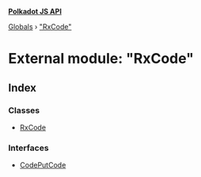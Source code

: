 **[Polkadot JS API](../README.md)**

[Globals](../globals.md) › [&quot;RxCode&quot;](_rxcode_.md)

# External module: "RxCode"

## Index

### Classes

* [RxCode](../classes/_rxcode_.rxcode.md)

### Interfaces

* [CodePutCode](../interfaces/_rxcode_.codeputcode.md)